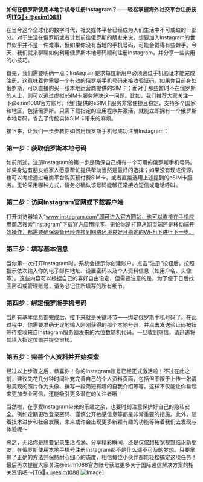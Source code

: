 **如何在俄罗斯使用本地手机号注册Instagram？——轻松掌握海外社交平台注册技巧[[TG💪+ @esim1088](https://t.me/s/esim1088)]**

在当今这个全球化的数字时代，社交媒体平台已经成为人们生活中不可或缺的一部分。对于生活在俄罗斯或者计划前往俄罗斯的朋友来说，想要加入Instagram的世界似乎并不是一件难事，但如果你没有当地的手机号码，可能会觉得有些棘手。今天，我们就来聊聊如何利用俄罗斯本地号码顺利注册Instagram，并分享一些实用的小技巧。

首先，我们需要明确一点：Instagram要求每位新用户必须通过手机验证才能完成注册。这意味着你需要一个有效的俄罗斯手机号码来接收验证码。如果你目前身处俄罗斯，可以直接购买一张本地运营商提供的SIM卡；而对于那些暂时不在俄罗斯的人士，则可以通过虚拟eSIM卡服务解决这一问题。比如，我们推荐大家关注一下@esim1088官方账号，他们提供的eSIM卡服务非常便捷且稳定，支持多个国家和地区，包括俄罗斯。只需下载指定的应用程序并激活，就能立即拥有一个俄罗斯本地号码，省去了传统实体SIM卡带来的麻烦。

接下来，让我们一步步教你如何用俄罗斯手机号成功注册Instagram：

### 第一步：获取俄罗斯本地号码

如前所述，注册Instagram的第一步是确保自己拥有一个可用的俄罗斯手机号码。如果身边有朋友或家人愿意帮忙提供帮助当然是最好的选择；如果没有现成资源，也可以考虑通过电商平台购买预付费SIM卡，或者直接选用上述提到的eSIM卡服务。无论采用哪种方式，请务必确认该号码能够正常接收短信或电话呼叫。

### 第二步：访问Instagram官网或下载客户端

打开浏览器输入“www.instagram.com”即可进入官方网站，也可以直接在手机应用商店搜索“Instagram”下载官方应用程序。无论你是打算从网页端还是移动端开始操作，都需要确保设备已经连接到网络环境良好且稳定的Wi-Fi下进行下一步。

### 第三步：填写基本信息

当你第一次打开Instagram时，系统会提示你创建账户。点击“注册”按钮后，按照指示依次输入你的电子邮件地址、设置密码以及个人资料信息（如用户名、头像等）。这些内容可以根据自己的喜好自由设定，但需要注意的是，为了便于日后找回密码或管理账号，请务必记住所填写的所有细节。

### 第四步：绑定俄罗斯手机号码

当所有基本信息都完成后，接下来就是关键环节——绑定俄罗斯手机号码了。在此过程中，你需要准确无误地输入刚刚获得的那个本地号码，并点击发送验证码按钮等待接收来自Instagram服务器发来的六位数随机代码。一旦收到短信，请迅速将其填入指定位置并提交审核。

### 第五步：完善个人资料并开始探索

经过以上步骤之后，恭喜你！你的Instagram账号已经正式激活啦！不过在此之前，建议先花几分钟时间补充完善自己的个人资料页面，包括但不限于上传一张清晰美观的照片作为头像、撰写一段简短有趣的自我介绍等等。这样不仅能让你看起来更加专业可信，还能吸引更多潜在的关注者哦！

当然啦，在享受Instagram带来的乐趣之余，也要时刻注意保护好自己的隐私安全。例如定期更改登录密码、谨慎公开敏感信息等都是非常重要的措施。此外，随着技术进步和社会发展，未来或许会出现更多新颖有趣的功能等待着我们去发现与体验呢～

总之，无论你是想要记录生活点滴、分享精彩瞬间，还是仅仅想拓宽视野结识新朋友，在俄罗斯使用本地手机号注册Instagram都不是什么遥不可及的梦想。只要掌握了正确的方法并保持耐心细心的态度，相信每位小伙伴都能轻松搞定这项任务！最后再次提醒大家关注@esim1088官方账号获取更多关于国际通信解决方案的相关资讯吧～[[TG💪+ @esim1088](https://t.me/s/esim1088) ![Image](https://i.postimg.cc/4NQfJmqS/Snipaste-2025-05-13-00-14-12.png)]